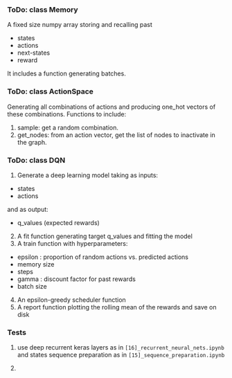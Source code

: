 ### ToDo: class Memory
A fixed size numpy array storing and recalling past
   * states
   * actions
   * next-states
   * reward
   
It includes a function generating batches.

### ToDo: class ActionSpace
Generating all combinations of actions and producing one_hot vectors
of these combinations. Functions to include:
1. sample: get a random combination.
2. get_nodes: from an action vector, get the list of nodes to inactivate
           in the graph.

### ToDo: class DQN
1. Generate a deep learning model taking as inputs:  
 * states
 * actions
 
and as output:  
 * q_values (expected rewards)
 
2. A fit function generating target q_values and fitting the model
3. A train function with hyperparameters:
 * epsilon : proportion of random actions vs. predicted actions
 * memory size
 * steps
 * gamma : discount factor for past rewards
 * batch size
 
4. An epsilon-greedy scheduler function
5. A report function plotting the rolling mean of the rewards and save on disk


### Tests
1. use deep recurrent keras layers as in `[16]_recurrent_neural_nets.ipynb`
and states sequence preparation as in `[15]_sequence_preparation.ipynb`

2. 
